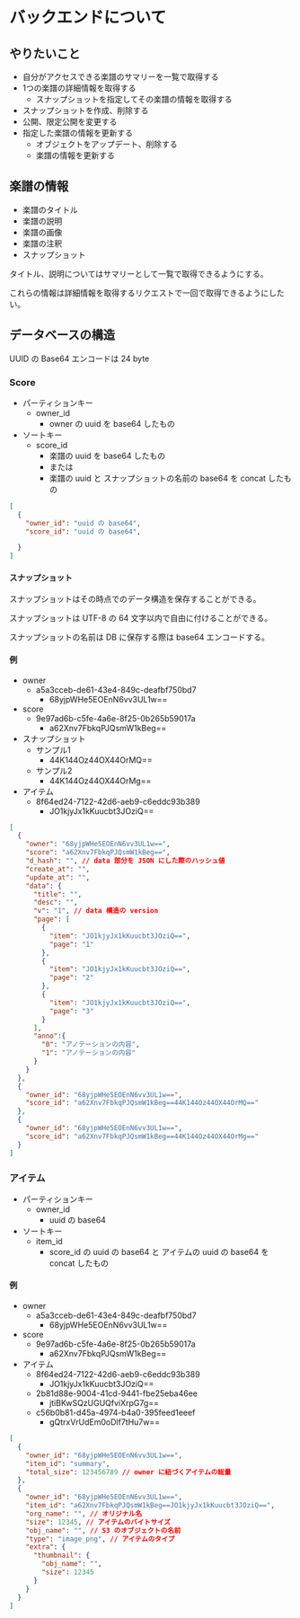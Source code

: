 # バックエンドについて

## やりたいこと

- 自分がアクセスできる楽譜のサマリーを一覧で取得する
- 1つの楽譜の詳細情報を取得する
  - スナップショットを指定してその楽譜の情報を取得する
- スナップショットを作成、削除する
- 公開、限定公開を変更する
- 指定した楽譜の情報を更新する
  - オブジェクトをアップデート、削除する
  - 楽譜の情報を更新する

## 楽譜の情報

- 楽譜のタイトル
- 楽譜の説明
- 楽譜の画像
- 楽譜の注釈
- スナップショット

タイトル、説明についてはサマリーとして一覧で取得できるようにする。

これらの情報は詳細情報を取得するリクエストで一回で取得できるようにしたい。

## データベースの構造

UUID の Base64 エンコードは 24 byte

### Score

- パーティションキー
  - owner_id
    - owner の uuid を base64 したもの
- ソートキー
  - score_id
    - 楽譜の uuid を base64 したもの
    - または
    - 楽譜の uuid と スナップショットの名前の base64 を concat したもの


```json
[
  {
    "owner_id": "uuid の base64",
    "score_id": "uuid の base64",

  }
]

```

#### スナップショット

スナップショットはその時点でのデータ構造を保存することができる。

スナップショットは UTF-8 の 64 文字以内で自由に付けることができる。

スナップショットの名前は DB に保存する際は base64 エンコードする。

#### 例

- owner
  - a5a3cceb-de61-43e4-849c-deafbf750bd7
    - 68yjpWHe5EOEnN6vv3UL1w==
- score
  - 9e97ad6b-c5fe-4a6e-8f25-0b265b59017a
    - a62Xnv7FbkqPJQsmW1kBeg==
- スナップショット
  - サンプル1
    - 44K144Oz44OX44OrMQ==
  - サンプル2
    - 44K144Oz44OX44OrMg==
- アイテム
  - 8f64ed24-7122-42d6-aeb9-c6eddc93b389
    - JO1kjyJx1kKuucbt3JOziQ==


```json
[
  {
    "owner": "68yjpWHe5EOEnN6vv3UL1w==",
    "score": "a62Xnv7FbkqPJQsmW1kBeg==",
    "d_hash": "", // data 部分を JSON にした際のハッシュ値
    "create_at": "",
    "update_at": "",
    "data": {
      "title": "",
      "desc": "",
      "v": "1", // data 構造の version
      "page": [
        {
          "item": "JO1kjyJx1kKuucbt3JOziQ==",
          "page": "1"
        },
        {
          "item": "JO1kjyJx1kKuucbt3JOziQ==",
          "page": "2"
        },
        {
          "item": "JO1kjyJx1kKuucbt3JOziQ==",
          "page": "3"
        }
      ],
      "anno":{
        "0": "アノテーションの内容",
        "1": "アノテーションの内容"
      }
    }
  },
  {
    "owner_id": "68yjpWHe5EOEnN6vv3UL1w==",
    "score_id": "a62Xnv7FbkqPJQsmW1kBeg==44K144Oz44OX44OrMQ=="
  },
  {
    "owner_id": "68yjpWHe5EOEnN6vv3UL1w==",
    "score_id": "a62Xnv7FbkqPJQsmW1kBeg==44K144Oz44OX44OrMg=="
  }
]
```

### アイテム

- パーティションキー
  - owner_id
    - uuid の base64
- ソートキー
  - item_id
    - score_id の uuid の base64 と アイテムの uuid の base64 を concat したもの

#### 例

- owner
  - a5a3cceb-de61-43e4-849c-deafbf750bd7
    - 68yjpWHe5EOEnN6vv3UL1w==
- score
  - 9e97ad6b-c5fe-4a6e-8f25-0b265b59017a
    - a62Xnv7FbkqPJQsmW1kBeg==
- アイテム
  - 8f64ed24-7122-42d6-aeb9-c6eddc93b389
    - JO1kjyJx1kKuucbt3JOziQ==
  - 2b81d88e-9004-41cd-9441-fbe25eba46ee
    - jtiBKwSQzUGUQfviXrpG7g==
  - c56b0b81-d45a-4974-b4a0-395feed1eeef
    - gQtrxVrUdEm0oDlf7tHu7w==

```json
[
  {
    "owner_id": "68yjpWHe5EOEnN6vv3UL1w==",
    "item_id": "summary",
    "total_size": 123456789 // owner に紐づくアイテムの総量
  },
  {
    "owner_id": "68yjpWHe5EOEnN6vv3UL1w==",
    "item_id": "a62Xnv7FbkqPJQsmW1kBeg==JO1kjyJx1kKuucbt3JOziQ==",
    "org_name": "", // オリジナル名
    "size": 12345, // アイテムのバイトサイズ
    "obj_name": "", // S3 のオブジェクトの名前
    "type": "image_png", // アイテムのタイプ
    "extra": {
      "thumbnail": {
        "obj_name": "",
        "size": 12345
      }
    }
  }
]
```
